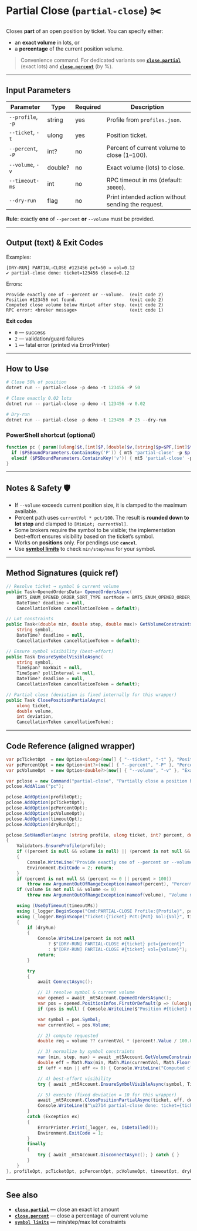 # Partial Close (`partial-close`) ✂️

Closes **part** of an open position by ticket. You can specify either:

* an **exact volume** in lots, or
* a **percentage** of the current position volume.

> Convenience command. For dedicated variants see **[`close.partial`](./Close.partial.md)** (exact lots) and **[`close.percent`](./Close.percent.md)** (by %).

---

## Input Parameters

| Parameter         | Type    | Required | Description                                        |
| ----------------- | ------- | -------- | -------------------------------------------------- |
| `--profile`, `-p` | string  | yes      | Profile from `profiles.json`.                      |
| `--ticket`, `-t`  | ulong   | yes      | Position ticket.                                   |
| `--percent`, `-P` | int?    | no       | Percent of current volume to close (1–100).        |
| `--volume`, `-v`  | double? | no       | Exact volume (lots) to close.                      |
| `--timeout-ms`    | int     | no       | RPC timeout in ms (default: `30000`).              |
| `--dry-run`       | flag    | no       | Print intended action without sending the request. |

**Rule:** exactly **one** of `--percent` **or** `--volume` must be provided.

---

## Output (text) & Exit Codes

Examples:

```
[DRY-RUN] PARTIAL-CLOSE #123456 pct=50 → vol=0.12
✔ partial-close done: ticket=123456 closed=0.12
```

Errors:

```
Provide exactly one of --percent or --volume.  (exit code 2)
Position #123456 not found.                    (exit code 2)
Computed close volume below MinLot after step. (exit code 2)
RPC error: <broker message>                    (exit code 1)
```

**Exit codes**

* `0` — success
* `2` — validation/guard failures
* `1` — fatal error (printed via ErrorPrinter)

---

## How to Use

```powershell
# Close 50% of position
dotnet run -- partial-close -p demo -t 123456 -P 50

# Close exactly 0.02 lots
dotnet run -- partial-close -p demo -t 123456 -v 0.02

# Dry-run
dotnet run -- partial-close -p demo -t 123456 -P 25 --dry-run
```

### PowerShell shortcut (optional)

```powershell
function pc { param([ulong]$t,[int]$P,[double]$v,[string]$p=$PF,[int]$to=$TO)
  if ($PSBoundParameters.ContainsKey('P')) { mt5 'partial-close' -p $p -t $t -P $P --timeout-ms $to }
  elseif ($PSBoundParameters.ContainsKey('v')) { mt5 'partial-close' -p $p -t $t -v $v --timeout-ms $to }
}
```

---

## Notes & Safety 🛡️

* If `--volume` exceeds current position size, it is clamped to the maximum available.
* Percent path uses `currentVol * pct/100`. The result is **rounded down to lot step** and clamped to `[MinLot; currentVol]`.
* Some brokers require the symbol to be visible; the implementation best‑effort ensures visibility based on the ticket’s symbol.
* Works on **positions** only. For pendings use **`cancel`**.
* Use **[symbol limits](../Market_Data/Limits.md)** to check `min/step/max` for your symbol.

---

## Method Signatures (quick ref)

```csharp
// Resolve ticket → symbol & current volume
public Task<OpenedOrdersData> OpenedOrdersAsync(
    BMT5_ENUM_OPENED_ORDER_SORT_TYPE sortMode = BMT5_ENUM_OPENED_ORDER_SORT_TYPE.Bmt5OpenedOrderSortByOpenTimeAsc,
    DateTime? deadline = null,
    CancellationToken cancellationToken = default);

// Lot constraints
public Task<(double min, double step, double max)> GetVolumeConstraintsAsync(
    string symbol,
    DateTime? deadline = null,
    CancellationToken cancellationToken = default);

// Ensure symbol visibility (best‑effort)
public Task EnsureSymbolVisibleAsync(
    string symbol,
    TimeSpan? maxWait = null,
    TimeSpan? pollInterval = null,
    DateTime? deadline = null,
    CancellationToken cancellationToken = default);

// Partial close (deviation is fixed internally for this wrapper)
public Task ClosePositionPartialAsync(
    ulong ticket,
    double volume,
    int deviation,
    CancellationToken cancellationToken);
```

---

## Code Reference (aligned wrapper)

```csharp
var pcTicketOpt  = new Option<ulong>(new[] { "--ticket", "-t" }, "Position ticket to partially close") { IsRequired = true };
var pcPercentOpt = new Option<int?>(new[] { "--percent", "-P" }, "Percent of current volume to close (1..100)");
var pcVolumeOpt  = new Option<double?>(new[] { "--volume", "-v" }, "Exact volume to close (lots)");

var pclose = new Command("partial-close", "Partially close a position by ticket");
pclose.AddAlias("pc");

pclose.AddOption(profileOpt);
pclose.AddOption(pcTicketOpt);
pclose.AddOption(pcPercentOpt);
pclose.AddOption(pcVolumeOpt);
pclose.AddOption(timeoutOpt);
pclose.AddOption(dryRunOpt);

pclose.SetHandler(async (string profile, ulong ticket, int? percent, double? volume, int timeoutMs, bool dryRun) =>
{
    Validators.EnsureProfile(profile);
    if ((percent is null && volume is null) || (percent is not null && volume is not null))
    {
        Console.WriteLine("Provide exactly one of --percent or --volume.");
        Environment.ExitCode = 2; return;
    }
    if (percent is not null && (percent <= 0 || percent > 100))
        throw new ArgumentOutOfRangeException(nameof(percent), "Percent must be in (0;100].");
    if (volume is not null && volume <= 0)
        throw new ArgumentOutOfRangeException(nameof(volume), "Volume must be > 0.");

    using (UseOpTimeout(timeoutMs))
    using (_logger.BeginScope("Cmd:PARTIAL-CLOSE Profile:{Profile}", profile))
    using (_logger.BeginScope("Ticket:{Ticket} Pct:{Pct} Vol:{Vol}", ticket, percent, volume))
    {
        if (dryRun)
        {
            Console.WriteLine(percent is not null
                ? $"[DRY-RUN] PARTIAL-CLOSE #{ticket} pct={percent}"
                : $"[DRY-RUN] PARTIAL-CLOSE #{ticket} vol={volume}");
            return;
        }

        try
        {
            await ConnectAsync();

            // 1) resolve symbol & current volume
            var opened = await _mt5Account.OpenedOrdersAsync();
            var pos = opened.PositionInfos.FirstOrDefault(p => (ulong)p.Ticket == ticket || unchecked((ulong)p.Ticket) == ticket);
            if (pos is null) { Console.WriteLine($"Position #{ticket} not found."); Environment.ExitCode = 2; return; }

            var symbol = pos.Symbol;
            var currentVol = pos.Volume;

            // 2) compute requested
            double req = volume ?? currentVol * (percent!.Value / 100.0);

            // 3) normalize by symbol constraints
            var (min, step, max) = await _mt5Account.GetVolumeConstraintsAsync(symbol);
            double eff = Math.Max(min, Math.Min(currentVol, Math.Floor(req / step + 1e-9) * step));
            if (eff < min || eff <= 0) { Console.WriteLine("Computed close volume below MinLot after step."); Environment.ExitCode = 2; return; }

            // 4) best‑effort visibility
            try { await _mt5Account.EnsureSymbolVisibleAsync(symbol, TimeSpan.FromSeconds(3)); } catch { }

            // 5) execute (fixed deviation = 10 for this wrapper)
            await _mt5Account.ClosePositionPartialAsync(ticket, eff, deviation: 10, CancellationToken.None);
            Console.WriteLine($"\u2714 partial-close done: ticket={ticket} closed={eff}");
        }
        catch (Exception ex)
        {
            ErrorPrinter.Print(_logger, ex, IsDetailed());
            Environment.ExitCode = 1;
        }
        finally
        {
            try { await _mt5Account.DisconnectAsync(); } catch { }
        }
    }
}, profileOpt, pcTicketOpt, pcPercentOpt, pcVolumeOpt, timeoutOpt, dryRunOpt);
```

---

## See also

* **[`close.partial`](./Close.partial.md)** — close an exact lot amount
* **[`close.percent`](./Close.percent.md)** — close a percentage of current volume
* **[`symbol limits`](../Market_Data/Limits.md)** — min/step/max lot constraints
